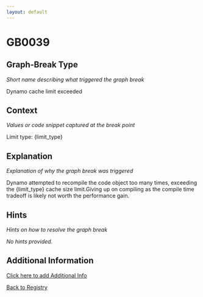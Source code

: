 ```yaml
---
layout: default
---
```

# GB0039

## Graph-Break Type
*Short name describing what triggered the graph break*

Dynamo cache limit exceeded

## Context
*Values or code snippet captured at the break point*

Limit type: {limit_type}

## Explanation
*Explanation of why the graph break was triggered*

Dynamo attempted to recompile the code object too many times, exceeding the {limit_type} cache size limit.Giving up on compiling as the compile time tradeoff is likely not worth the performance gain.

## Hints
*Hints on how to resolve the graph break*

*No hints provided.*


## Additional Information

<!-- ADDITIONAL INFORMATION START - Add custom information below this line -->

<!-- ADDITIONAL INFORMATION END -->


[Click here to add Additional Info](https://github.com/meta-pytorch/compile-graph-break-site/edit/main/docs/gb/gb0039.md)

[Back to Registry](../index.html)
